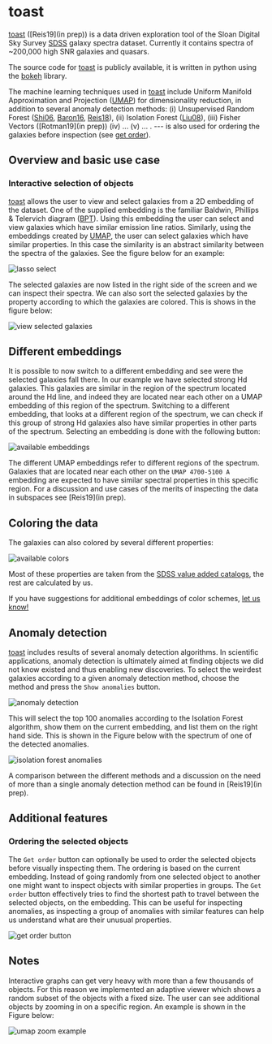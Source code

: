 # toast

[toast](http://138.197.206.129:5010/galaxies) ([Reis19](in prep)) is a data driven exploration tool of the Sloan Digital Sky Survey [SDSS](https://www.sdss.org/) galaxy spectra dataset. Currently it contains spectra of ~200,000 high SNR galaxies and quasars.

The source code for [toast](http://138.197.206.129:5010/galaxies) is publicly available, it is written in python using the [bokeh](https://bokeh.pydata.org/en/latest/) library.

The machine learning techniques used in [toast](http://138.197.206.129:5010/galaxies) include Uniform Manifold Approximation and Projection ([UMAP](https://github.com/lmcinnes/umap)) for dimensionality reduction, in addition to several anomaly detection methods: (i) Unsupervised Random Forest ([Shi06](https://horvath.genetics.ucla.edu/html/RFclustering/RFclustering/RandomForestHorvath.pdf), [Baron16](https://arxiv.org/abs/1611.07526), [Reis18](https://arxiv.org/abs/1711.00022)), (ii) Isolation Forest ([Liu08](https://scikit-learn.org/stable/modules/generated/sklearn.ensemble.IsolationForest.html#id1)), (iii) Fisher Vectors ([Rotman19](in prep)) (iv) ... (v) ... .  --- is also used for ordering the galaxies before inspection (see [get order](#orderSection)).

## Overview and basic use case

### Interactive selection of objects

[toast](http://138.197.206.129:5010/galaxies) allows the user to view and select galaxies from a 2D embedding of the dataset. One of the supplied embedding is the familiar  Baldwin, Phillips & Telervich diagram ([BPT](http://adsabs.harvard.edu/abs/1981PASP...93....5B)). Using this embedding the user can select and view galaxies which have similar emission line ratios. Similarly, using the embeddings created by [UMAP](https://github.com/lmcinnes/umap), the user can select galaxies which have similar properties. In this case the similarity is an abstract similarity between the spectra of the galaxies. See the figure below for an example:

![lasso select](lasso_png.png)

The selected galaxies are now listed in the right side of the screen and we can inspect their spectra. We can also sort the selected galaxies by the property according to which the galaxies are colored. This is shows in the figure below:

![view selected galaxies](view_selected.png)


## Different embeddings

It is possible to now switch to a different embedding and see were the selected galaxies fall there. In our example we have selected strong Hd galaxies. This galaxies are similar in the region of the spectrum located around the Hd line, and indeed they are located near each other on a UMAP embedding of this region of the spectrum. Switching to a different embedding, that looks at a different region of the spectrum, we can check if this group of strong Hd galaxies  also have similar properties in other parts of the spectrum. Selecting an embedding is done with the following button:

![available embeddings](embeds.png)

The different UMAP embeddings refer to different regions of the spectrum. Galaxies that are located  near each other on the ```UMAP 4700-5100 A``` embedding are expected to have similar spectral properties in this specific region.  For a discussion and use cases of the merits of inspecting the data in subspaces see [Reis19](in prep).

## Coloring the data

The galaxies can also colored by several different properties:

![available colors](colors.png)

Most of these properties are taken from the [SDSS value added catalogs](https://www.sdss.org/dr14/data_access/value-added-catalogs/), the rest are calculated by us.

If you have suggestions for additional embeddings of color schemes, [let us know!](mailto:itamarreis@mail.tau.ac.il)

## Anomaly detection

[toast](http://138.197.206.129:5010/galaxies) includes results of several anomaly detection algorithms. In scientific applications, anomaly detection is ultimately aimed at finding objects  we did not know existed and thus enabling new discoveries. To select the weirdest galaxies according to a given anomaly detection method, choose the method and press the ```Show anomalies``` button.

![anomaly detection](show_anomalies.png)

This will select the top 100 anomalies according to the Isolation Forest algorithm, show them on the current embedding, and list them on the right hand side. This is shown in the Figure below with the spectrum of one of the detected anomalies.

![isolation forest anomalies](isf_anomalies.png)

A comparison between the different methods and a discussion on the need of more than a single anomaly detection method can be found in [Reis19](in prep).

## Additional features

### <a id="orderSection"></a> Ordering the selected objects


The ```Get order``` button can optionally be used to order the selected objects before visually inspecting them. The ordering is based on the current embedding. Instead of going randomly from one selected object to another one might want to inspect objects with similar properties in groups. The ```Get order``` button effectively tries to find the shortest path to travel between the selected objects, on the embedding.
This can be useful for inspecting anomalies, as inspecting a group of anomalies with similar features can help us understand what are their unusual properties.

![get order button](order.png)

## Notes

Interactive graphs can get very heavy with more than  a few thousands of objects. For this reason we implemented an adaptive viewer which shows a random subset of the objects with a fixed size. The user can see additional objects by zooming in on a specific region. An example is shown in the Figure below:

![umap zoom example](umap_zoom.png)
